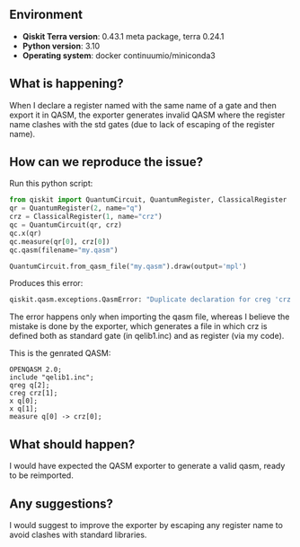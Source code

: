 ## Environment
- **Qiskit Terra version**: 0.43.1 meta package, terra 0.24.1
- **Python version**: 3.10
- **Operating system**: docker continuumio/miniconda3

## What is happening?
When I declare a register named with the same name of a gate and then export it in QASM, the exporter generates invalid QASM where the register name clashes with the std gates (due to lack of escaping of the register name).

## How can we reproduce the issue?
Run this python script:

```python
from qiskit import QuantumCircuit, QuantumRegister, ClassicalRegister
qr = QuantumRegister(2, name="q")
crz = ClassicalRegister(1, name="crz")
qc = QuantumCircuit(qr, crz)
qc.x(qr)
qc.measure(qr[0], crz[0])
qc.qasm(filename="my.qasm")

QuantumCircuit.from_qasm_file("my.qasm").draw(output='mpl')
```
Produces this error:
```bash
qiskit.qasm.exceptions.QasmError: "Duplicate declaration for creg 'crz' at line 4, file my.qasm.\nPrevious occurrence at line 106, file /home/username/..../lib/python3.10/site-packages/qiskit/qasm/libs/qelib1.inc"
```
The error happens only when importing the qasm file, whereas I believe the mistake is done by the exporter, which generates a file in which crz is defined both as standard gate (in qelib1.inc) and as register (via my code).

This is the genrated QASM:
```qasm
OPENQASM 2.0;
include "qelib1.inc";
qreg q[2];
creg crz[1];
x q[0];
x q[1];
measure q[0] -> crz[0];
```

## What should happen?
I would have expected the QASM exporter to generate a valid qasm, ready to be reimported.

## Any suggestions?
I would suggest to improve the exporter by escaping any register name to avoid clashes with standard libraries.